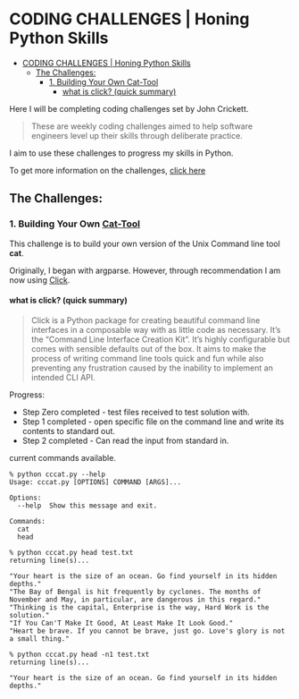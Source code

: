 # CODING CHALLENGES | Honing Python Skills

- [CODING CHALLENGES | Honing Python Skills](#coding-challenges--honing-python-skills)
  - [The Challenges:](#the-challenges)
    - [1. Building Your Own Cat-Tool](#1-building-your-own-cat-tool)
      - [what is click? (quick summary)](#what-is-click-quick-summary)

Here I will be completing coding challenges set by John Crickett.

>These are weekly coding challenges aimed to help software engineers level up their skills through deliberate practice.

I aim to use these challenges to progress my skills in Python. 

To get more information on the challenges, [click here](https://codingchallenges.fyi/challenges/intro/)

## The Challenges:
### 1. Building Your Own [Cat-Tool](https://github.com/JayUnitTest/CodingChallenges/tree/main/cat-tool)
  
This challenge is to build your own version of the Unix Command line tool **cat**. 

Originally, I began with argparse. However, through recommendation I am now using [Click](https://click.palletsprojects.com/en/8.1.x/). 

#### what is click? (quick summary)
>Click is a Python package for creating beautiful command line interfaces in a composable way with as little code as necessary. It’s the “Command Line Interface Creation Kit”. It’s highly configurable but comes with sensible defaults out of the box. It aims to make the process of writing command line tools quick and fun while also preventing any frustration caused by the inability to implement an intended CLI API.


Progress: 

- Step Zero completed - test files received to test solution with.
- Step 1 completed - open specific file on the command line and write its contents to standard out. 
- Step 2 completed - Can read the input from standard in.

current commands available.
```
% python cccat.py --help
Usage: cccat.py [OPTIONS] COMMAND [ARGS]...

Options:
  --help  Show this message and exit.

Commands:
  cat
  head
```
```
% python cccat.py head test.txt
returning line(s)...

"Your heart is the size of an ocean. Go find yourself in its hidden depths."
"The Bay of Bengal is hit frequently by cyclones. The months of November and May, in particular, are dangerous in this regard."
"Thinking is the capital, Enterprise is the way, Hard Work is the solution."
"If You Can'T Make It Good, At Least Make It Look Good."
"Heart be brave. If you cannot be brave, just go. Love's glory is not a small thing."
```

```
% python cccat.py head -n1 test.txt
returning line(s)...

"Your heart is the size of an ocean. Go find yourself in its hidden depths."
```